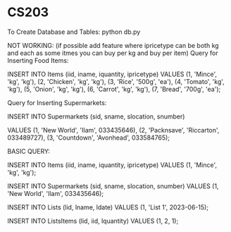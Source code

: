 # CS203

To Create Database and Tables:
python db.py

NOT WORKING:
(if possible add feature where ipricetype can be both kg and each as some itmes you can buy per kg and buy per item)
Query for Inserting Food Items:

INSERT INTO Items (iid, iname, iquantity, ipricetype) 
VALUES (1, 'Mince', 'kg', 'kg'), (2, 'Chicken', 'kg', 'kg'), 
(3, 'Rice', '500g', 'ea'), (4, 'Tomato', 'kg', 'kg'), (5, 'Onion', 'kg', 'kg'), 
(6, 'Carrot', 'kg', 'kg'), (7, 'Bread', '700g', 'ea');

Query for Inserting Supermarkets:

INSERT INTO Supermarkets (sid, sname, slocation, snumber)

VALUES (1, 'New World', 'Ilam', 033435646), (2, 'Packnsave', 'Riccarton', 033489727), (3, 'Countdown', 'Avonhead', 033584765);

BASIC QUERY:

INSERT INTO Items (iid, iname, iquantity, ipricetype) VALUES (1, 'Mince', 'kg', 'kg');

INSERT INTO Supermarkets (sid, sname, slocation, snumber) VALUES (1, 'New World', 'Ilam', 033435646);

INSERT INTO Lists (lid, lname, ldate) VALUES (1, 'List 1', 2023-06-15);

INSERT INTO ListsItems (lid, iid, lquantity) VALUES (1, 2, 1);
